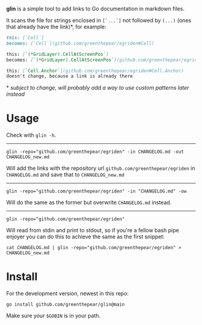 **glin** is a simple tool to add links to Go documentation in markdown files.

It scans the file for strings enclosed in ``[`...`]`` not followed by `(...)` (ones that already have the link)*, for example:
```md
this: [`Cell`]
becomes: [`Cell`](github.com/greenthepear/egriden#Cell)

this: [`(*GridLayer).CellAtScreenPos`]
becomes: [`(*GridLayer).CellAtScreenPos`](github.com/greenthepear/egriden#GridLayer.CellAtScreenPos)

this: [`Cell.Anchor`](github.com/greenthepear/egriden#Cell.Anchor)
doesn't change, because a link is already there
```

\* *subject to change, will probably add a way to use custom patterns later instead*

# Usage
Check with `glin -h`.

---
```
glin -repo="github.com/greenthepear/egriden" -in CHANGELOG.md -out CHANGELOG_new.md
```
Will add the links with the repository url `github.com/greenthepear/egriden` in `CHANGELOG.md` and save that to `CHANGELOG_new.md`

---
```
glin -repo="github.com/greenthepear/egriden" -in "CHANGELOG.md" -ow
```
Will do the same as the former but overwrite `CHANGELOG.md` instead.

---
```
glin -repo="github.com/greenthepear/egriden"
```
Will read from stdin and print to stdout, so if you're a fellow bash pipe enjoyer you can do this to achieve the same as the first snippet:
```
cat CHANGELOG.md | glin -repo="github.com/greenthepear/egriden" > CHANGELOG_new.md
```

# Install
For the development version, newest in this repo:

```
go install github.com/greenthepear/glin@main
```

Make sure your `$GOBIN` is in your path.